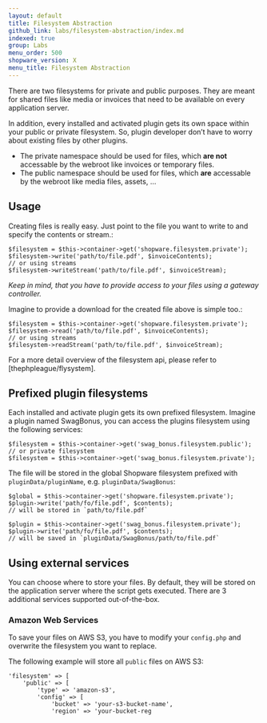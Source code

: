 ```yaml
---
layout: default
title: Filesystem Abstraction
github_link: labs/filesystem-abstraction/index.md
indexed: true
group: Labs
menu_order: 500
shopware_version: X
menu_title: Filesystem Abstraction
---
```


There are two filesystems for private and public purposes. They are meant for shared files like media or invoices that need to be available on every application server.

In addition, every installed and activated plugin gets its own space within your public or private filesystem. So, plugin developer don’t have to worry about existing files by other plugins.

-   The private namespace should be used for files, which **are not** accessable by the webroot like invoices or temporary files.
-   The public namespace should be used for files, which **are** accessable by the webroot like media files, assets, …

Usage
-----

Creating files is really easy. Just point to the file you want to write to and specify the contents or stream.:

    $filesystem = $this->container->get('shopware.filesystem.private');
    $filesystem->write('path/to/file.pdf', $invoiceContents);
    // or using streams
    $filesystem->writeStream('path/to/file.pdf', $invoiceStream);

*Keep in mind, that you have to provide access to your files using a gateway controller.*

Imagine to provide a download for the created file above is simple too.:

    $filesystem = $this->container->get('shopware.filesystem.private');
    $filesystem->read('path/to/file.pdf', $invoiceContents);
    // or using streams
    $filesystem->readStream('path/to/file.pdf', $invoiceStream);

For a more detail overview of the filesystem api, please refer to [thephpleague/flysystem].

Prefixed plugin filesystems
---------------------------

Each installed and activate plugin gets its own prefixed filesystem. Imagine a plugin named SwagBonus, you can access the plugins filesystem using the following services:

    $filesystem = $this->container->get('swag_bonus.filesystem.public');
    // or private filesystem
    $filesystem = $this->container->get('swag_bonus.filesystem.private');

The file will be stored in the global Shopware filesystem prefixed with `pluginData/pluginName`, e.g. `pluginData/SwagBonus`:

    $global = $this->container->get('shopware.filesystem.private');
    $plugin->write('path/fo/file.pdf', $contents);
    // will be stored in `path/to/file.pdf`

    $plugin = $this->container->get('swag_bonus.filesystem.private');
    $plugin->write('path/fo/file.pdf', $contents);
    // will be saved in `pluginData/SwagBonus/path/to/file.pdf`

Using external services
-----------------------

You can choose where to store your files. By default, they will be stored on the application server where the script gets executed. There are 3 additional services supported out-of-the-box.

### Amazon Web Services

To save your files on AWS S3, you have to modify your `config.php` and overwrite the filesystem you want to replace.

The following example will store all `public` files on AWS S3:

    'filesystem' => [
        'public' => [
            'type' => 'amazon-s3',
            'config' => [
                'bucket' => 'your-s3-bucket-name',
                'region' => 'your-bucket-reg